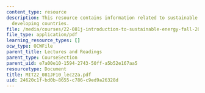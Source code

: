 ```yaml
---
content_type: resource
description: This resource contains information related to sustainable buildings in
  developing countries.
file: /media/courses/22-081j-introduction-to-sustainable-energy-fall-2010/24620c1fbd0b8655c786c9ed9a26328d_MIT22_081JF10_lec22a.pdf
file_type: application/pdf
learning_resource_types: []
ocw_type: OCWFile
parent_title: Lectures and Readings
parent_type: CourseSection
parent_uid: e7a00e10-1594-2743-50ff-a5b52e167aa5
resourcetype: Document
title: MIT22_081JF10_lec22a.pdf
uid: 24620c1f-bd0b-8655-c786-c9ed9a26328d
---
```

